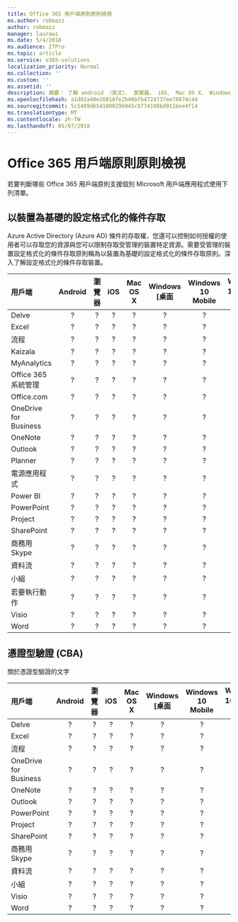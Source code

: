 ```yaml
---
title: Office 365 用戶端原則原則檢視
ms.author: robmazz
author: robmazz
manager: laurawi
ms.date: 5/4/2018
ms.audience: ITPro
ms.topic: article
ms.service: o365-solutions
localization_priority: Normal
ms.collection: ''
ms.custom: ''
ms.assetid: ''
description: 摘要： 了解 android （英文）、 瀏覽器、 iOS、 Mac OS X、 Windows 及 Windows Mobile 所支援的 Office 365 用戶端原則。
ms.openlocfilehash: a1d02a40e26818fe2b46bfb4724737ee78874c44
ms.sourcegitcommit: 5c5489db5d1000296945c9774198bd911bee4f14
ms.translationtype: MT
ms.contentlocale: zh-TW
ms.lasthandoff: 05/07/2018
---
```

# <a name="office-365-client-policies---policy-view"></a>Office 365 用戶端原則原則檢視
若要判斷哪些 Office 365 用戶端原則支援個別 Microsoft 用戶端應用程式使用下列清單。

## <a name="device-based-conditional-access"></a>以裝置為基礎的設定格式化的條件存取
Azure Active Directory (Azure AD) 條件的存取權，您還可以控制如何授權的使用者可以存取您的資源與您可以限制存取受管理的裝置特定資源。需要受管理的裝置設定格式化的條件存取原則稱為以裝置為基礎的設定格式化的條件存取原則。深入了解設定格式化的條件存取裝置。

|**用戶端**|**Android**|**瀏覽器**|**iOS**|**Mac OS X**|**Windows [桌面**|**Windows 10 Mobile**|**Windows 10 現代應用程式**|
|:-----|:-----:|:------:|:------:|:-----:|:-----:|:-----:|:-----:|
| Delve | ? | ? | ? | ? | ? | ? | ? |
| Excel | ? | ? | ? | ? | ? | ? | ? |
| 流程 | ? | ? | ? | ? | ? | ? | ? |
| Kaizala | ? | ? | ? | ? | ? | ? | ? |
| MyAnalytics | ? | ? | ? | ? | ? | ? | ? |
| Office 365 系統管理 | ? | ? | ? | ? | ? | ? | ? |
| Office.com | ? | ? | ? | ? | ? | ? | ? |
| OneDrive for Business | ? | ? | ? | ? | ? | ? | ? |
| OneNote | ? | ? | ? | ? | ? | ? | ? |
| Outlook | ? | ? | ? | ? | ? | ? | ? |
| Planner | ? | ? | ? | ? | ? | ? | ? |
| 電源應用程式 | ? | ? | ? | ? | ? | ? | ? |
| Power BI | ? | ? | ? | ? | ? | ? | ? |
| PowerPoint | ? | ? | ? | ? | ? | ? | ? |
| Project | ? | ? | ? | ? | ? | ? | ? |
| SharePoint | ? | ? | ? | ? | ? | ? | ? |
| 商務用 Skype | ? | ? | ? | ? | ? | ? | ? |
| 資料流 | ? | ? | ? | ? | ? | ? | ? |
| 小組 | ? | ? | ? | ? | ? | ? | ? |
| 若要執行動作 | ? | ? | ? | ? | ? | ? | ? |
| Visio | ? | ? | ? | ? | ? | ? | ? |
| Word | ? | ? | ? | ? | ? | ? | ? |

## <a name="certificate-based-authentication-cba"></a>憑證型驗證 (CBA)
關於憑證型驗證的文字

|**用戶端**|**Android**|**瀏覽器**|**iOS**|**Mac OS X**|**Windows [桌面**|**Windows 10 Mobile**|**Windows 10 現代應用程式**|
|:-----|:-----:|:------:|:------:|:-----:|:-----:|:-----:|:-----:|
| Delve | ? | ? | ? | ? | ? | ? | ? |
| Excel | ? | ? | ? | ? | ? | ? | ? |
| 流程 | ? | ? | ? | ? | ? | ? | ? |
| OneDrive for Business | ? | ? | ? | ? | ? | ? | ? |
| OneNote | ? | ? | ? | ? | ? | ? | ? |
| Outlook | ? | ? | ? | ? | ? | ? | ? |
| PowerPoint | ? | ? | ? | ? | ? | ? | ? |
| Project | ? | ? | ? | ? | ? | ? | ? |
| SharePoint | ? | ? | ? | ? | ? | ? | ? |
| 商務用 Skype | ? | ? | ? | ? | ? | ? | ? |
| 資料流 | ? | ? | ? | ? | ? | ? | ? |
| 小組 | ? | ? | ? | ? | ? | ? | ? |
| Visio | ? | ? | ? | ? | ? | ? | ? |
| Word | ? | ? | ? | ? | ? | ? | ? |